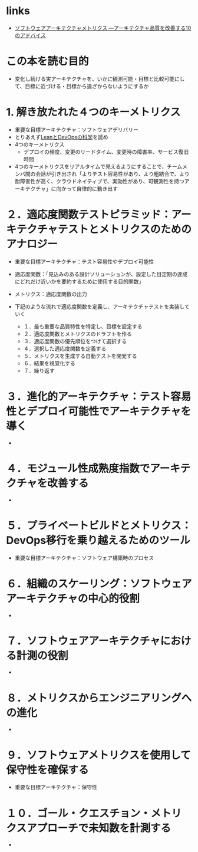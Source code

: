 # links

- [ソフトウェアアーキテクチャメトリクス ―アーキテクチャ品質を改善する10のアドバイス](https://www.oreilly.co.jp/books/9784814400607/)

# この本を読む目的

- 変化し続ける実アーキテクチャを、いかに観測可能・目標と比較可能にして、目標に近づける・目標から遠ざからないようにするか

# 1. 解き放たれた４つのキーメトリクス

- 重要な目標アーキテクチャ：ソフトウェアデリバリー
- とりあえず[LeanとDevOpsの科学](https://book.impress.co.jp/books/1118101029)を読め
- 4つのキーメトリクス
  - デプロイの頻度、変更のリードタイム、変更時の障害率、サービス復旧時間
- 4つのキーメトリクスをリアルタイムで見えるようにすることで、チームメンバ間の会話が引き出され「よりテスト容易性があり、より粗結合で、より耐障害性が高く、クラウドネイティブで、実効性があり、可観測性を持つアーキテクチャ」に向かって自律的に動き出す

# ２．適応度関数テストピラミッド：アーキテクチャテストとメトリクスのためのアナロジー

- 重要な目標アーキテクチャ：テスト容易性やデプロイ可能性

- 適応度関数：「見込みのある設計ソリューションが、設定した目定期の達成にどれだけ近いかを要約するために使用する目的関数」
- メトリクス：適応度関数の出力

- 下記のような流れで適応度関数を定義し、アーキテクチャテストを実装していく
  - １．最も重要な品質特性を特定し、目標を設定する
  - ２．適応度関数とメトリクスのドラフトを作る
  - ３．適応度関数の優先順位をつけて選択する
  - ４．選択した適応度関数を定義する
  - ５．メトリクスを生成する自動テストを開発する
  - ６．結果を視覚化する
  - ７．繰り返す

# ３．進化的アーキテクチャ：テスト容易性とデプロイ可能性でアーキテクチャを導く

- 

# ４．モジュール性成熟度指数でアーキテクチャを改善する

- 

# ５．プライベートビルドとメトリクス：DevOps移行を乗り越えるためのツール

- 重要な目標アーキテクチャ：ソフトウェア構築時のプロセス

# ６．組織のスケーリング：ソフトウェアアーキテクチャの中心的役割

- 

# ７．ソフトウェアアーキテクチャにおける計測の役割

- 

# ８．メトリクスからエンジニアリングへの進化

- 

# ９．ソフトウェアメトリクスを使用して保守性を確保する

- 重要な目標アーキテクチャ：保守性

# １０．ゴール・クエスチョン・メトリクスアプローチで未知数を計測する

- 

